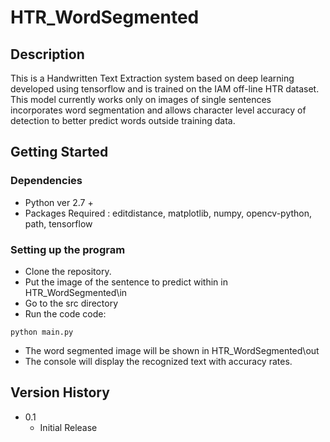 # HTR_WordSegmented

## Description

This is a Handwritten Text Extraction system based on deep learning developed using tensorflow and is trained on the IAM off-line HTR dataset. This model currently works only on images of single sentences incorporates word segmentation and allows character level accuracy of detection to better predict words outside training data.

## Getting Started

### Dependencies

* Python ver 2.7 +
* Packages Required :
editdistance, matplotlib, numpy, opencv-python, path, tensorflow

	

### Setting up the program

* Clone the repository.
* Put the image of the sentence to predict within in HTR_WordSegmented\in
* Go to the src directory
* Run the code code:
```
python main.py
```
* The word segmented image will be shown in HTR_WordSegmented\out
* The console will display the recognized text with accuracy rates.



## Version History

* 0.1
    * Initial Release